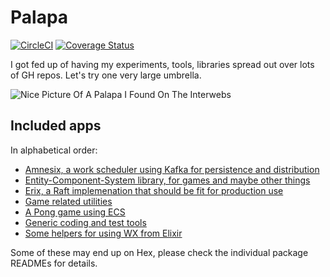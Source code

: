# Palapa

[![CircleCI](https://circleci.com/gh/cdegroot/palapa.svg?style=svg)](https://circleci.com/gh/cdegroot/palapa) [![Coverage Status](https://coveralls.io/repos/github/cdegroot/palapa/badge.svg)](https://coveralls.io/github/cdegroot/palapa)

I got fed up of having my experiments, tools, libraries spread
out over lots of GH repos. Let's try one very large umbrella.

![Nice Picture Of A Palapa I Found On The Interwebs](https://nyxonenterprises.files.wordpress.com/2012/05/jacky_li_beach_palapa_hires.jpg)

## Included apps

In alphabetical order:

* [Amnesix, a work scheduler using Kafka for persistence and distribution](apps/amnesix)
* [Entity-Component-System library, for games and maybe other things](apps/ecs)
* [Erix, a Raft implemenation that should be fit for production use](apps/erix)
* [Game related utilities](apps/exgame)
* [A Pong game using ECS](apps/pong)
* [Generic coding and test tools](apps/simpler)
* [Some helpers for using WX from Elixir](apps/wxex)

Some of these may end up on Hex, please check the individual package READMEs for
details.
